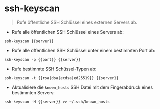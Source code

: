 # ssh-keyscan

> Rufe öffentliche SSH Schlüssel eines externen Servers ab.

- Rufe alle öffentlichen SSH Schlüssel eines Servers ab:

`ssh-keyscan {{server}}`

- Rufe alle öffentlichen SSH Schlüssel unter einem bestimmten Port ab:

`ssh-keyscan -p {{port}} {{server}}`

- Rufe bestimmte SSH Schüssel-Typen ab:

`ssh-keyscan -t {{rsa|dsa|ecdsa|ed25519}} {{server}}`

- Aktualisiere die `known_hosts` SSH Datei mit dem Fingerabdruck eines bestimmten Servers:

`ssh-keyscan -H {{server}} >> ~/.ssh/known_hosts`
